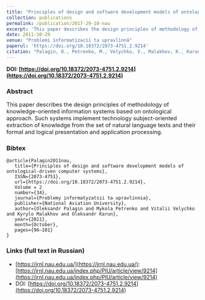 ```yaml
---
title: "Principles of design and software development models of ontological-driven computer systems"
collection: publications
permalink: /publication/2017-29-10-nau
excerpt: 'This paper describes the design principles of methodology of knowledge-oriented information systems based on ontological approach. Such systems implement technology subject-oriented extraction of knowledge from the set of natural language texts and their formal and logical presentation and application processing.'
date: 2011-10-29
venue: "Problemi ìnformatizacìï ta upravlìnnâ"
paperul: 'https://doi.org/10.18372/2073-4751.2.9214'
citation: "Palagin, O., Petrenko, M., Velychko, V., Malakhov, K., Karun, O. (2011). Principles of design and software development models of ontological-driven computer systems. <i>Problemi ìnformatizacìï ta upravlìnnâ, Vol. 2 No. 34</i>, 96-101. (In Russian). DOI: https://doi.org/10.18372/2073-4751.2.9214"
---
```


**DOI: [https://doi.org/10.18372/2073-4751.2.9214](https://doi.org/10.18372/2073-4751.2.9214)**

### Abstract

<p style="font-size:11pt">
This paper describes the design principles of methodology of knowledge-oriented information systems based on ontological approach. Such systems implement technology subject-oriented extraction of knowledge from the set of natural language texts and their formal and logical presentation and application processing.
</p>

### Bibtex

```
@article{Palagin2011nau,
   title={Principles of design and software development models of ontological-driven computer systems},
   ISSN={2073-4751},
   url={https://doi.org/10.18372/2073-4751.2.9214},
   Volume = 2
   number={34},
   journal={Problemy informatyzatsii ta upravlinnia},
   publisher={National Aviation University},
   author={Oleksandr Palagin and Mykola Petrenko and Vitalii Velychko and Kyrylo Malakhov and Oleksandr Karun},
   year={2011},
   month={October},
   pages={96–101}
}
```

### Links (full text in Russian)

* [https://jrnl.nau.edu.ua/](https://jrnl.nau.edu.ua/): [https://jrnl.nau.edu.ua/index.php/PIU/article/view/9214](https://jrnl.nau.edu.ua/index.php/PIU/article/view/9214)
* DOI: [https://doi.org/10.18372/2073-4751.2.9214](https://doi.org/10.18372/2073-4751.2.9214)
